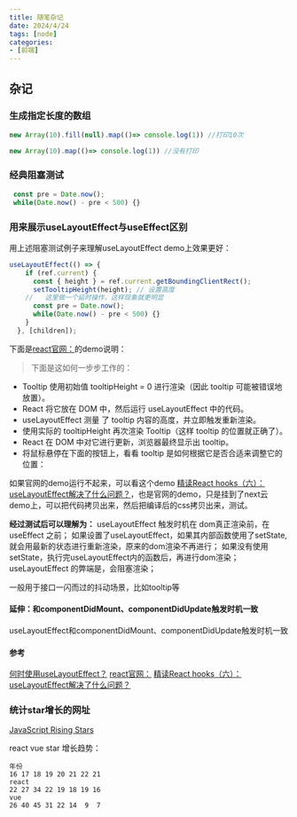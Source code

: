 ```yaml
---
title: 随笔杂记
date: 2024/4/24
tags: [node]
categories: 
- [前端]
---
```


## 杂记

### 生成指定长度的数组
```js
new Array(10).fill(null).map(()=> console.log(1)) //打印10次

new Array(10).map(()=> console.log(1)) //没有打印
```

### 经典阻塞测试
```js
 const pre = Date.now();       
 while(Date.now() - pre < 500) {}
```

### 用来展示useLayoutEffect与useEffect区别
用上述阻塞测试例子来理解useLayoutEffect demo上效果更好：
```js
useLayoutEffect(() => {
    if (ref.current) {
      const { height } = ref.current.getBoundingClientRect();
      setTooltipHeight(height); // 设置高度
    //   这里做一个延时操作，这样现象就更明显
      const pre = Date.now();
      while(Date.now() - pre < 500) {}
    }
  }, [children]);
```
下面是[react官网：](https://zh-hans.react.dev/reference/react/useLayoutEffect#usage)的demo说明：
>下面是这如何一步步工作的：
- Tooltip 使用初始值 tooltipHeight = 0 进行渲染（因此 tooltip 可能被错误地放置）。
- React 将它放在 DOM 中，然后运行 useLayoutEffect 中的代码。
- useLayoutEffect 测量 了 tooltip 内容的高度，并立即触发重新渲染。
- 使用实际的 tooltipHeight 再次渲染 Tooltip（这样 tooltip 的位置就正确了）。
- React 在 DOM 中对它进行更新，浏览器最终显示出 tooltip。
- 将鼠标悬停在下面的按钮上，看看 tooltip 是如何根据它是否合适来调整它的位置：

如果官网的demo运行不起来，可以看这个demo [精读React hooks（六）：useLayoutEffect解决了什么问题？](https://blog.csdn.net/BigYe_ChengPu/article/details/135241438)，也是官网的demo，只是挂到了next云demo上，可以把代码拷贝出来，然后把编译后的css拷贝出来，测试。

**经过测试后可以理解为：**
useLayoutEffect 触发时机在 dom真正渲染前，在 useEffect 之前；
如果设置了useLayoutEffect，如果其内部函数使用了setState,就会用最新的状态进行重新渲染，原来的dom渲染不再进行；
如果没有使用setState，执行完useLayoutEffect内的函数后，再进行dom渲染；
useLayoutEffect 的弊端是，会阻塞渲染；

一般用于接口一闪而过的抖动场景，比如tooltip等

#### 延伸：和componentDidMount、componentDidUpdate触发时机一致
useLayoutEffect和componentDidMount、componentDidUpdate触发时机一致

#### 参考
[何时使用useLayoutEffect？](https://segmentfault.com/a/1190000023396433)
[react官网：](https://zh-hans.react.dev/reference/react/useLayoutEffect#usage)
[精读React hooks（六）：useLayoutEffect解决了什么问题？](https://blog.csdn.net/BigYe_ChengPu/article/details/135241438)


### 统计star增长的网址
[JavaScript Rising Stars](https://risingstars.js.org/2020/en)

react vue star 增长趋势：
```
年份
16 17 18 19 20 21 22 21
react
22 27 34 22 19 18 19 16
vue 
26 40 45 31 22 14  9  7
```